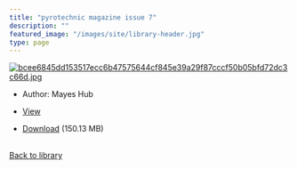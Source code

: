 ```yaml
---
title: "pyrotechnic magazine issue 7"
description: ""
featured_image: "/images/site/library-header.jpg"
type: page
---
```


<a href="https://drive.google.com/uc?export=view&id=19286YRuZNIOYdYiBLVAAs4FXsBd4H9TG" target="_blank">![bcee6845dd153517ecc6b47575644cf845e39a29f87cccf50b05bfd72dc3c66d.jpg](/images/library/bcee6845dd153517ecc6b47575644cf845e39a29f87cccf50b05bfd72dc3c66d.jpg)</a>
* Author: Mayes Hub
* <a href="https://drive.google.com/uc?export=view&id=19286YRuZNIOYdYiBLVAAs4FXsBd4H9TG" target="_blank">View</a>

* [Download](https://drive.google.com/uc?export=download&id=19286YRuZNIOYdYiBLVAAs4FXsBd4H9TG) (150.13 MB)

<br />[Back to library](/library/)
